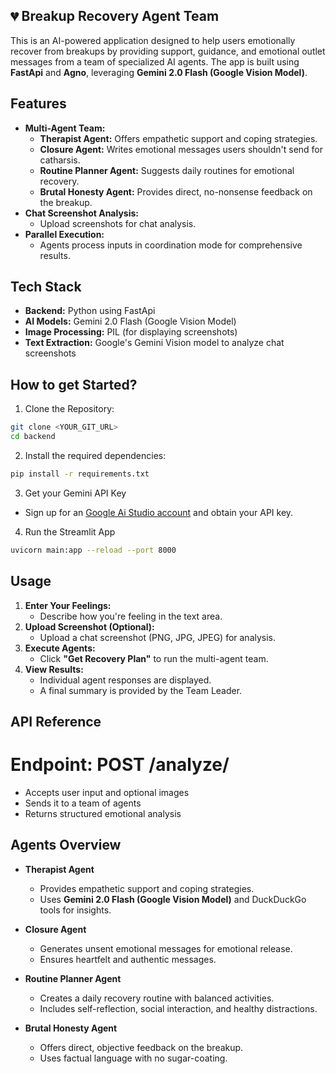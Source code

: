 ## 💔 Breakup Recovery Agent Team

This is an AI-powered application designed to help users emotionally recover from breakups by providing support, guidance, and emotional outlet messages from a team of specialized AI agents. The app is built using **FastApi** and **Agno**, leveraging **Gemini 2.0 Flash (Google Vision Model)**.

## Features
- **Multi-Agent Team:** 
    - **Therapist Agent:** Offers empathetic support and coping strategies.
    - **Closure Agent:** Writes emotional messages users shouldn't send for catharsis.
    - **Routine Planner Agent:** Suggests daily routines for emotional recovery.
    - **Brutal Honesty Agent:** Provides direct, no-nonsense feedback on the breakup.
- **Chat Screenshot Analysis:**
    - Upload screenshots for chat analysis.
- **Parallel Execution:** 
    - Agents process inputs in coordination mode for comprehensive results.

## Tech Stack

- **Backend:** Python using FastApi
- **AI Models:** Gemini 2.0 Flash (Google Vision Model)
- **Image Processing:** PIL (for displaying screenshots)
- **Text Extraction:** Google's Gemini Vision model to analyze chat screenshots

## How to get Started?

1. Clone the Repository:

```bash
git clone <YOUR_GIT_URL>
cd backend
```

2. Install the required dependencies:

```bash
pip install -r requirements.txt
```

3. Get your Gemini API Key

- Sign up for an [Google Ai Studio account](https://aistudio.google.com/) and obtain your API key.

4. Run the Streamlit App
```bash
uvicorn main:app --reload --port 8000
```

## Usage

1. **Enter Your Feelings:** 
    - Describe how you're feeling in the text area.
2. **Upload Screenshot (Optional):**
    - Upload a chat screenshot (PNG, JPG, JPEG) for analysis.
3. **Execute Agents:**
    - Click **"Get Recovery Plan"** to run the multi-agent team.
4. **View Results:**
    - Individual agent responses are displayed.
    - A final summary is provided by the Team Leader.

## API Reference
# Endpoint: POST /analyze/
- Accepts user input and optional images
- Sends it to a team of agents
- Returns structured emotional analysis

## Agents Overview

- **Therapist Agent**
    - Provides empathetic support and coping strategies.
    - Uses **Gemini 2.0 Flash (Google Vision Model)** and DuckDuckGo tools for insights.
  
- **Closure Agent**
    - Generates unsent emotional messages for emotional release.
    - Ensures heartfelt and authentic messages.

- **Routine Planner Agent**
    - Creates a daily recovery routine with balanced activities.
    - Includes self-reflection, social interaction, and healthy distractions.

- **Brutal Honesty Agent**
    - Offers direct, objective feedback on the breakup.
    - Uses factual language with no sugar-coating.
